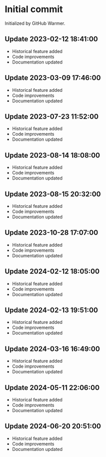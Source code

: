 # Initial commit

Initialized by GitHub Warmer.

## Update 2023-02-12 18:41:00
- Historical feature added
- Code improvements
- Documentation updated

## Update 2023-03-09 17:46:00
- Historical feature added
- Code improvements
- Documentation updated

## Update 2023-07-23 11:52:00
- Historical feature added
- Code improvements
- Documentation updated

## Update 2023-08-14 18:08:00
- Historical feature added
- Code improvements
- Documentation updated

## Update 2023-08-15 20:32:00
- Historical feature added
- Code improvements
- Documentation updated

## Update 2023-10-28 17:07:00
- Historical feature added
- Code improvements
- Documentation updated

## Update 2024-02-12 18:05:00
- Historical feature added
- Code improvements
- Documentation updated

## Update 2024-02-13 19:51:00
- Historical feature added
- Code improvements
- Documentation updated

## Update 2024-03-16 16:49:00
- Historical feature added
- Code improvements
- Documentation updated

## Update 2024-05-11 22:06:00
- Historical feature added
- Code improvements
- Documentation updated

## Update 2024-06-20 20:51:00
- Historical feature added
- Code improvements
- Documentation updated